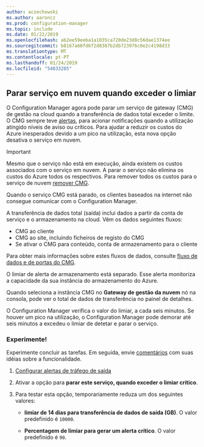 ```yaml
---
author: aczechowski
ms.author: aaroncz
ms.prod: configuration-manager
ms.topic: include
ms.date: 01/22/2019
ms.openlocfilehash: ab2ee59eeba1a1035ca720de23d8c56dae1374ee
ms.sourcegitcommit: b8167a60fd6f2d8387b2db723976c0e2c4198d33
ms.translationtype: MT
ms.contentlocale: pt-PT
ms.lasthandoff: 01/24/2019
ms.locfileid: "54833285"
---
```

## <a name="bkmk_cmg"></a> Parar serviço em nuvem quando exceder o limiar
<!--3735092-->

O Configuration Manager agora pode parar um serviço de gateway (CMG) de gestão na cloud quando a transferência de dados total exceder o limite. O CMG sempre teve [alertas](/sccm/core/clients/manage/cmg/monitor-clients-cloud-management-gateway#set-up-outbound-traffic-alerts), para acionar notificações quando a utilização atingido níveis de aviso ou críticos. Para ajudar a reduzir os custos do Azure inesperados devido a um pico na utilização, esta nova opção desativa o serviço em nuvem. 

> [!Important]  
> Mesmo que o serviço não está em execução, ainda existem os custos associados com o serviço em nuvem. A parar o serviço não elimina os custos do Azure todos os respectivos. Para remover todos os custos para o serviço de nuvem [remover CMG](/sccm/core/clients/manage/cmg/setup-cloud-management-gateway#modify-a-cmg).  
> 
> Quando o serviço CMG está parado, os clientes baseados na internet não consegue comunicar com o Configuration Manager.  

A transferência de dados total (saída) inclui dados a partir da conta de serviço e o armazenamento na cloud. Vêm os dados seguintes fluxos:
- CMG ao cliente  
- CMG ao site, incluindo ficheiros de registo do CMG  
- Se ativar o CMG para conteúdo, conta de armazenamento para o cliente  

Para obter mais informações sobre estes fluxos de dados, consulte [fluxo de dados e de portas do CMG](/sccm/core/clients/manage/cmg/plan-cloud-management-gateway#ports-and-data-flow).

O limiar de alerta de armazenamento está separado. Esse alerta monitoriza a capacidade da sua instância do armazenamento do Azure.

Quando seleciona a instância CMG no **Gateway de gestão da nuvem** nó na consola, pode ver o total de dados de transferência no painel de detalhes. 

O Configuration Manager verifica o valor do limiar, a cada seis minutos. Se houver um pico na utilização, o Configuration Manager pode demorar até seis minutos a excedeu o limiar de detetar e parar o serviço.


### <a name="try-it-out"></a>Experimente!

Experimente concluir as tarefas. Em seguida, envie [comentários](/sccm/core/understand/find-help#product-feedback) com suas idéias sobre a funcionalidade.

1. [Configurar alertas de tráfego de saída](/sccm/core/clients/manage/cmg/monitor-clients-cloud-management-gateway#set-up-outbound-traffic-alerts)  

2. Ativar a opção para **parar este serviço, quando exceder o limiar crítico**.  

3. Para testar esta opção, temporariamente reduza um dos seguintes valores:  

    - **limiar de 14 dias para transferência de dados de saída (GB)**. O valor predefinido é `10000`.  

    - **Percentagem de limiar para gerar um alerta crítico**. O valor predefinido é `90`.  

